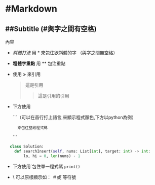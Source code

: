 # \#Markdown 
## \##Subtitle (\#與字之間有空格)
  內容
- *斜體打法* 用 * 來包住欲斜體的字 （與字之間無空格）

- **粗體字重點** 用 ** 包注重點

- 使用 **>** 來引用

  >這是引用
  >>這是引用的引用

- 下方使用

  \```（可以在首行打上語言,來顯示程式顏色,下方以python為例）
  
        來包住整段程式碼
  
     \```

```python
  class Solution:
    def searchInsert(self, nums: List[int], target: int) -> int:
        lo, hi = 0, len(nums) - 1
```

- 下方使用\`包住單一程式碼
`print()`

- \ 可以原樣顯示如： ＃或\`等符號




    
    
